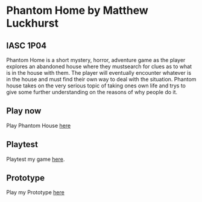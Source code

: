 # Phantom Home by Matthew Luckhurst
## IASC 1P04

Phantom Home is a short mystery, horror, adventure game as the player explores an abandoned house where they mustsearch for clues as to what is in the house with them. The player will eventually encounter whatever is in the house and must find their own way to deal with the situation. Phantom house takes on the very serious topic of taking ones own life and trys to give some further understanding on the reasons of why people do it.

## Play now

Play Phantom House [here](https://mluckhurst.github.io/IASC-1P04/final_build/PhantomHome_FinalBuild.html)

## Playtest

Playtest my game [here](playtest/playtest).

## Prototype

Play my Prototype [here](prototype/PhantomHome_Prototype.html)
